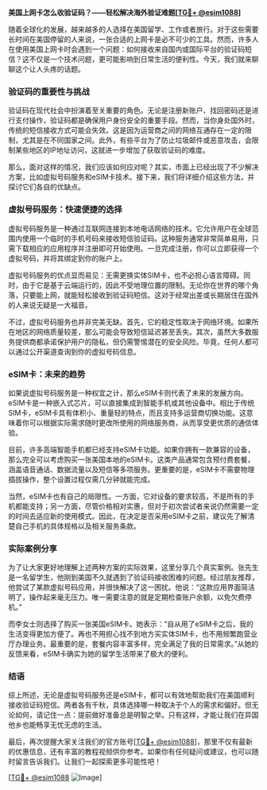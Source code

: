 **美国上网卡怎么收验证码？——轻松解决海外验证难题[[TG💪+ @esim1088](https://t.me/s/esim1088)]**

随着全球化的发展，越来越多的人选择在美国留学、工作或者旅行。对于这些需要长时间在美国停留的人来说，一张合适的上网卡是必不可少的工具。然而，许多人在使用美国上网卡时会遇到一个问题：如何接收来自国内或国际平台的验证码短信？这不仅是一个技术问题，更可能影响到日常生活的便利性。今天，我们就来聊聊这个让人头疼的话题。

### 验证码的重要性与挑战

验证码在现代社会中扮演着至关重要的角色。无论是注册新账户、找回密码还是进行支付操作，验证码都是确保用户身份安全的重要手段。然而，当你身处国外时，传统的短信接收方式可能会失效。这是因为运营商之间的网络互通存在一定的限制，尤其是在不同国家之间。此外，有些平台为了防止垃圾邮件或恶意攻击，会限制某些地区的IP地址访问，这就进一步增加了获取验证码的难度。

那么，面对这样的情况，我们应该如何应对呢？其实，市面上已经出现了不少解决方案，比如虚拟号码服务和eSIM卡技术。接下来，我们将详细介绍这些方法，并探讨它们各自的优缺点。

### 虚拟号码服务：快速便捷的选择

虚拟号码服务是一种通过互联网连接到本地电话网络的技术。它允许用户在全球范围内使用一个临时的手机号码来接收短信验证码。这种服务通常非常简单易用，只需下载相应的应用程序并注册即可开始使用。一旦完成注册，你可以立即获得一个虚拟号码，并将其绑定到你的账户上。

虚拟号码服务的优点显而易见：无需更换实体SIM卡，也不必担心语言障碍。同时，由于它是基于云端运行的，因此不受地理位置的限制。无论你在世界的哪个角落，只要能上网，就能轻松接收到验证码短信。这对于经常出差或长期居住在国外的人来说无疑是一大福音。

不过，虚拟号码服务也并非完美无缺。首先，它的稳定性取决于网络环境。如果所在地区的网络质量较差，那么可能会导致短信延迟甚至丢失。其次，虽然大多数服务提供商都承诺保护用户的隐私，但仍需警惕潜在的安全风险。毕竟，任何人都可以通过公开渠道查询到你的虚拟号码信息。

### eSIM卡：未来的趋势

如果说虚拟号码服务是一种权宜之计，那么eSIM卡则代表了未来的发展方向。eSIM卡是一种嵌入式芯片，可以直接集成到智能手机或其他设备中。相比于传统SIM卡，eSIM卡具有体积小、重量轻的特点，而且支持多运营商切换功能。这意味着你可以根据实际需求随时更改所使用的网络服务商，从而享受更优质的通信体验。

目前，许多高端智能手机都已经支持eSIM卡功能。如果你拥有一款兼容的设备，那么完全可以考虑购买一张美国本地的eSIM卡。这类产品通常包含预付费套餐，涵盖语音通话、数据流量以及短信等多项服务。更重要的是，eSIM卡不需要物理插拔操作，整个设置过程仅需几分钟就能完成。

当然，eSIM卡也有自己的局限性。一方面，它对设备的要求较高，不是所有的手机都能支持；另一方面，尽管价格相对实惠，但对于初次尝试者来说仍然需要一定的时间去适应新的使用模式。因此，在决定是否采用eSIM卡之前，建议先了解清楚自己手机的具体规格以及相关服务条款。

### 实际案例分享

为了让大家更好地理解上述两种方案的实际效果，这里分享几个真实案例。张先生是一名留学生，他刚到美国不久就遇到了验证码接收困难的问题。经过朋友推荐，他尝试了某款虚拟号码应用，并很快解决了这一困扰。他说：“这款应用界面简洁明了，操作起来毫无压力。唯一需要注意的就是定期检查账户余额，以免欠费停机。”

而李女士则选择了购买一张美国eSIM卡。她表示：“自从用了eSIM卡之后，我的生活变得更加方便了。再也不用担心找不到地方买实体SIM卡，也不用频繁跑营业厅办理业务。最重要的是，套餐内容丰富多样，完全满足了我的日常需求。”从她的反馈来看，eSIM卡确实为她的留学生活带来了极大的便利。

### 结语

综上所述，无论是虚拟号码服务还是eSIM卡，都可以有效地帮助我们在美国顺利接收验证码短信。两者各有千秋，具体选择哪一种取决于个人的需求和偏好。但无论如何，请记住一点：提前做好准备总是明智之举。只有这样，才能让我们在异国他乡也能畅享无忧无虑的生活。

最后，再次提醒大家关注我们的官方账号[[TG💪+ @esim1088](https://t.me/s/esim1088)]，那里不仅有最新的优惠信息，还有丰富的教程视频供你参考。如果你有任何疑问或建议，也可以随时留言告诉我们。让我们一起探索更多可能性吧！

[[TG💪+ @esim1088](https://t.me/s/esim1088) ![Image](https://i.postimg.cc/4NQfJmqS/Snipaste-2025-05-13-00-14-12.png)]